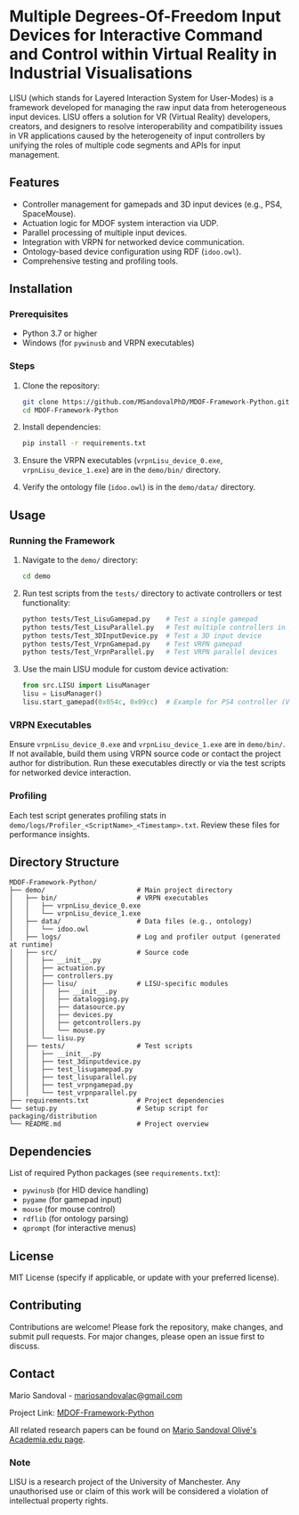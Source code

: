 # Multiple Degrees-Of-Freedom Input Devices for Interactive Command and Control within Virtual Reality in Industrial Visualisations
LISU (which stands for Layered Interaction System for User-Modes) is a framework developed for managing the raw input data from heterogeneous input devices. LISU offers a solution for VR (Virtual Reality) developers, creators, and designers to resolve interoperability and compatibility issues in VR applications caused by the heterogeneity of input controllers by unifying the roles of multiple code segments and APIs for input management.

## Features

- Controller management for gamepads and 3D input devices (e.g., PS4, SpaceMouse).
- Actuation logic for MDOF system interaction via UDP.
- Parallel processing of multiple input devices.
- Integration with VRPN for networked device communication.
- Ontology-based device configuration using RDF (`idoo.owl`).
- Comprehensive testing and profiling tools.

## Installation

### Prerequisites

- Python 3.7 or higher
- Windows (for `pywinusb` and VRPN executables)

### Steps

1. Clone the repository:
   ```bash
   git clone https://github.com/MSandovalPhD/MDOF-Framework-Python.git
   cd MDOF-Framework-Python
   ```

2. Install dependencies:
   ```bash
   pip install -r requirements.txt
   ```

3. Ensure the VRPN executables (`vrpnLisu_device_0.exe`, `vrpnLisu_device_1.exe`) are in the `demo/bin/` directory.

4. Verify the ontology file (`idoo.owl`) is in the `demo/data/` directory.

## Usage

### Running the Framework

1. Navigate to the `demo/` directory:
   ```bash
   cd demo
   ```

2. Run test scripts from the `tests/` directory to activate controllers or test functionality:
   ```bash
   python tests/Test_LisuGamepad.py    # Test a single gamepad
   python tests/Test_LisuParallel.py   # Test multiple controllers in parallel
   python tests/Test_3DInputDevice.py  # Test a 3D input device
   python tests/Test_VrpnGamepad.py    # Test VRPN gamepad
   python tests/Test_VrpnParallel.py   # Test VRPN parallel devices
   ```

3. Use the main LISU module for custom device activation:
   ```python
   from src.LISU import LisuManager
   lisu = LisuManager()
   lisu.start_gamepad(0x054c, 0x09cc)  # Example for PS4 controller (VID/PID)
   ```

### VRPN Executables

Ensure `vrpnLisu_device_0.exe` and `vrpnLisu_device_1.exe` are in `demo/bin/`. If not available, build them using VRPN source code or contact the project author for distribution. Run these executables directly or via the test scripts for networked device interaction.

### Profiling

Each test script generates profiling stats in `demo/logs/Profiler_<ScriptName>_<Timestamp>.txt`. Review these files for performance insights.

## Directory Structure

```
MDOF-Framework-Python/
├── demo/                       # Main project directory
│   ├── bin/                    # VRPN executables
│   │   ├── vrpnLisu_device_0.exe
│   │   └── vrpnLisu_device_1.exe
│   ├── data/                   # Data files (e.g., ontology)
│   │   └── idoo.owl
│   ├── logs/                   # Log and profiler output (generated at runtime)
│   ├── src/                    # Source code
│   │   ├── __init__.py
│   │   ├── actuation.py
│   │   ├── controllers.py
│   │   ├── lisu/               # LISU-specific modules
│   │   │   ├── __init__.py
│   │   │   ├── datalogging.py
│   │   │   ├── datasource.py
│   │   │   ├── devices.py
│   │   │   ├── getcontrollers.py
│   │   │   └── mouse.py
│   │   └── lisu.py
│   ├── tests/                  # Test scripts
│   │   ├── __init__.py
│   │   ├── test_3dinputdevice.py
│   │   ├── test_lisugamepad.py
│   │   ├── test_lisuparallel.py
│   │   ├── test_vrpngamepad.py
│   │   └── test_vrpnparallel.py
├── requirements.txt            # Project dependencies
└── setup.py                    # Setup script for packaging/distribution
└── README.md                   # Project overview
```

## Dependencies

List of required Python packages (see `requirements.txt`):
- `pywinusb` (for HID device handling)
- `pygame` (for gamepad input)
- `mouse` (for mouse control)
- `rdflib` (for ontology parsing)
- `qprompt` (for interactive menus)

## License

MIT License (specify if applicable, or update with your preferred license).

## Contributing

Contributions are welcome! Please fork the repository, make changes, and submit pull requests. For major changes, please open an issue first to discuss.

## Contact

Mario Sandoval - mariosandovalac@gmail.com

Project Link: [MDOF-Framework-Python](https://github.com/MSandovalPhD/MDOF-Framework-Python)

All related research papers can be found on [Mario Sandoval Olivé's Academia.edu page](https://manchester.academia.edu/MarioSandovalOliv%C3%A9).

### Note

LISU is a research project of the University of Manchester. Any unauthorised use or claim of this work will be considered a violation of intellectual property rights.
